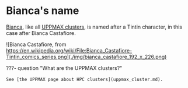 # Bianca's name

[Bianca](bianca.md), like all [UPPMAX clusters](uppmax_cluster.md),
is named after a Tintin character,
in this case after Bianca Castafiore.

![Bianca Castafiore, from https://en.wikipedia.org/wiki/File:Bianca_Castafiore-Tintin_comics_series.png](./img/bianca_castafiore_192_x_226.png)

???- question "What are the UPPMAX clusters?"

    See [the UPPMAX page about HPC clusters](uppmax_cluster.md).
